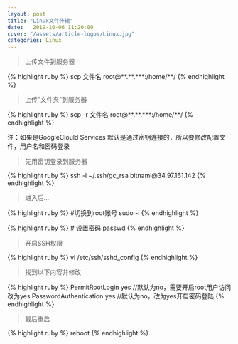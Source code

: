 ```yaml
---
layout: post
title: "Linux文件传输"
date:   2019-10-06 11:20:00
cover: "/assets/article-logos/Linux.jpg"
categories: Linux
---
```

<blockquote><p>上传文件到服务器</p></blockquote>
{% highlight ruby %}
    scp 文件名 root@**.**.***:/home/**/
{% endhighlight %}

<blockquote><p>上传"文件夹"到服务器</p></blockquote>
{% highlight ruby %}
    scp -r 文件名 root@**.**.***:/home/**/
{% endhighlight %}

注：如果是GoogleClould Services 默认是通过密钥连接的，所以要修改配置文件，用户名和密码登录
<blockquote><p>先用密钥登录到服务器</p></blockquote>
{% highlight ruby %}
    ssh -i ~/.ssh/gc_rsa bitnami@34.97.161.142
{% endhighlight %}

<blockquote><p>进入后...</p></blockquote>
{% highlight ruby %}
    #切换到root账号
    sudo -i
{% endhighlight %}

{% highlight ruby %}
    # 设置密码
    passwd
{% endhighlight %}
<blockquote><p>开启SSH权限</p></blockquote>
{% highlight ruby %}
    vi /etc/ssh/sshd_config
{% endhighlight %}

<blockquote><p>找到以下内容并修改</p></blockquote>
{% highlight ruby %}
    PermitRootLogin yes           //默认为no，需要开启root用户访问改为yes
    PasswordAuthentication yes    //默认为no，改为yes开启密码登陆
{% endhighlight %}

<blockquote><p>最后重启</p></blockquote>
{% highlight ruby %}
    reboot
{% endhighlight %}


